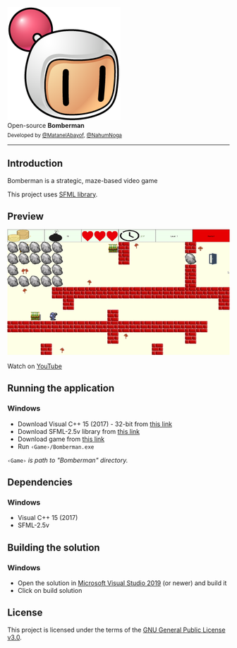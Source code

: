 
<div>
    <a href="https://github.com/MatanelAbayof/Bomberman"><img src="https://raw.githubusercontent.com/MatanelAbayof/Bomberman/master/oop_project/oop_project/images/bomberman-icon.png" title="Bomberman" alt="Bomberman"></a>
</div>

<div>
    Open-source <strong>Bomberman</strong>
</div>

<div>
  <sub>
    Developed by <a href="https://github.com/MatanelAbayof">@MatanelAbayof</a>, <a href="https://github.com/NahumNoga">@NahumNoga</a>
  </sub>
</div>
<hr/>


## Introduction
Bomberman is a strategic, maze-based video game

This project uses [SFML library](https://www.sfml-dev.org/download/sfml/2.5.1/).


## Preview
<div>
    <img src="https://raw.githubusercontent.com/MatanelAbayof/Bomberman/master/screenshots/gameplay.gif" alt="Preview">
</div>

Watch on [YouTube](https://youtu.be/hBs0DT7OCN8)

## Running the application
### Windows
* Download Visual C++ 15 (2017) - 32-bit from [this link](https://www.sfml-dev.org/files/SFML-2.5.1-windows-vc15-32-bit.zip)
* Download SFML-2.5v library from [this link](https://drive.google.com/file/d/1izFw9RaW8r2Hs3REshlN25zrhiTjrlyF/view?usp=sharing)
* Download game from [this link](https://drive.google.com/file/d/1c9tsgPG8SdAGAv0qJcXp0n-c02A0L19K/view?usp=sharing)
* Run `‹Game›/Bomberman.exe`

`‹Game›` *is path to "Bomberman" directory.*

## Dependencies
### Windows
* Visual C++ 15 (2017)
* SFML-2.5v

## Building the solution
### Windows
* Open the solution in [Microsoft Visual Studio 2019](https://www.visualstudio.com/) (or newer) and build it
* Click on build solution

## License
This project is licensed under the terms of the [GNU General Public License v3.0](./LICENSE).